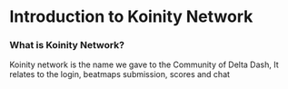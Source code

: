# Introduction to Koinity Network

### What is Koinity Network?
Koinity network is the name we gave to the Community of Delta Dash,
It relates to the login, beatmaps submission, scores and chat